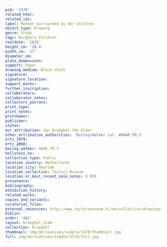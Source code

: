 ```yaml
---
pid: '3370'
related_html: 
related_ids: 
label: Mother Surrounded by Her Children
object_type: Drawing
genre: Study
tags: Burghers Children
realdate: '1625'
height_cm: '20.4'
width_cm: '17'
diameter_cm: 
plate_dimensions: 
support: Paper
drawing_medium: Black chalk
signature: 
signature_location: 
support_marks: 
further_inscription: 
collaborators: 
collaborator_notes: 
collectors_patrons: 
print_type: 
print_notes: 
printmaker: 
publisher: 
states: 
our_attribution: Jan Brueghel the Elder
other_attribution_authorities: 'Bailey/Walker cat. #HAAR.TM.3'
ertz_1979: 
ertz_2008: 
bailey_walker: HAAR.TM.3
hollstein_no: 
collection_type: Public
location_country: Netherlands
location_city: Haarlem
location_collection: Teylers Museum
location_or_most_recent_sale_notes: O 059
provenance: 
bibliography: 
exhibition_history: 
related_works: 
copies_and_variants: 
curatorial_files: 
external_resources: http://www.teylersmuseum.nl/en/collection/drawings/o-059-moeder-omgeven-door-haar-kinderen-jan-de-oude-brueghel-1568-1625-tekenaar
biblio: 
order: '442'
layout: brueghel_item
collection: brueghel
thumbnail: img/derivatives/simple/3370/thumbnail.jpg
full: img/derivatives/simple/3370/full.jpg
---
```

